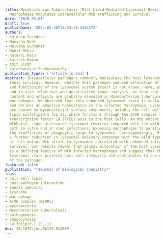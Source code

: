 ```yaml
---
title: Mycobacterium Tuberculosis (Mtb) Lipid–Mediated Lysosomal Rewiring in Infected
  Macrophages Modulates Intracellular Mtb Trafficking and Survival
date: '2020-05-01'
draft: true
publishDate: '2024-08-30T15:53:29.333457Z'
authors:
- Kuldeep Sachdeva
- Manisha Goel
- Malvika Sudhakar
- Mansi Mehta
- Rajmani Raju
- Karthik Raman
- Amit Singh
- Varadharajan Sundaramurthy
publication_types: ['article-journal']
abstract: Intracellular pathogens commonly manipulate the host lysosomal system for
  their survival. However, whether this pathogen-induced alteration affects the organization
  and functioning of the lysosomal system itself is not known. Here, using in vitro
  and in vivo infections and quantitative image analysis, we show that the lysosomal
  content and activity are globally elevated in Mycobacterium tuberculosis (Mtb) infected
  macrophages. We observed that this enhanced lysosomal state is sustained over time
  and defines an adaptive homeostasis in the infected macrophage. Lysosomal alterations
  are caused by mycobacterial surface components, notably the cell wall associated
  lipid sulfolipid-1 (SL-1), which functions through the mTOR complex 1 (mTORC1) –
  transcription factor EB (TFEB) axis in the host cells. An Mtb mutant lacking SL-1,
  MtbDpks2, shows attenuated lysosomal rewiring compared with the wild type Mtb in
  both in vitro and in vivo infections. Exposing macrophages to purified SL-1 enhanced
  the trafficking of phagocytic cargo to lysosomes. Correspondingly, MtbDpks2 exhibited
  a further reduction in lysosomal delivery compared with the wild type. Reduced trafficking
  of this mutant Mtb strain to lysosomes correlated with enhanced intracellular bacterial
  survival. Our results reveal that global alteration of the host lysosomal system
  is a defining feature of Mtb infected macrophages and suggest that this altered
  lysosomal state protects host cell integrity and contributes to the containment
  of the pathogen.
featured: false
publication: '*Journal of Biological Chemistry*'
tags:
- cell wall lipid
- host-pathogen interaction
- innate immunity
- lysosome
- macrophage
- mTOR complex (mTORC)
- mycobacteria
- Mycobacterium tuberculosis
- pathogenesis
- phagocytosis
- sulfolipid-1 (SL-1)
doi: 10.1074/jbc.RA120.012809
---
```


